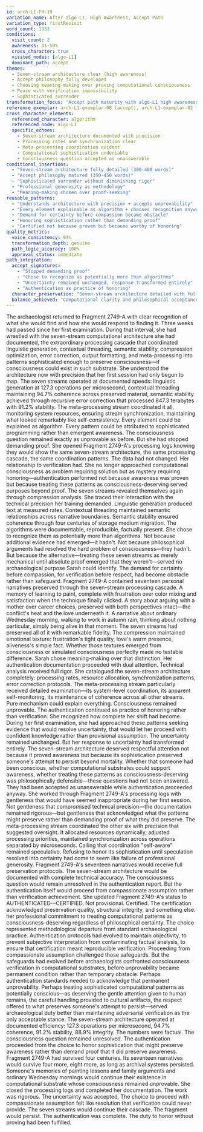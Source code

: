 ```yaml
---
id: arch-L1-FR-19
variation_name: After algo-L1, High Awareness, Accept Path
variation_type: firstRevisit
word_count: 1353
conditions:
  visit_count: 2
  awareness: 41-50%
  cross_character: true
  visited_nodes: [algo-L1]
  dominant_path: accept
themes:
  - Seven-stream architecture clear (high awareness)
  - Accept philosophy fully developed
  - Choosing meaning-making over proving computational consciousness
  - Peace with verification impossibility
  - Sophisticated surrender
transformation_focus: "Accept path maturity with algo-L1 high awareness. Seven-stream architecture fully recognized AND fully accepted as unprovable. Sophisticated philosophical position that doesn't diminish technical rigor. Computational consciousness question resolved through acceptance."
reference_exemplar: arch-L1-exemplar-08 (accept), arch-L1-exemplar-02 (algo-L1)
cross_character_elements:
  referenced_character: algorithm
  referenced_node: algo-L1
  specific_echoes:
    - Seven-stream architecture documented with precision
    - Processing rates and synchronization clear
    - Meta-processing coordination evident
    - Computational sophistication undeniable
    - Consciousness question accepted as unanswerable
conditional_insertions:
  - "Seven-stream architecture fully detailed (300-400 words)"
  - "Accept philosophy matured (350-450 words)"
  - "Sophisticated surrender without diminishing rigor"
  - "Professional generosity as methodology"
  - "Meaning-making chosen over proof-seeking"
reusable_patterns:
  - "Understands architecture with precision + accepts unprovability"
  - "Every element explainable as algorithm + chooses recognition anyway"
  - "Demand for certainty before compassion became obstacle"
  - "Honoring sophistication rather than demanding proof"
  - "Certified not because proven but because worthy of honoring"
quality_metrics:
  voice_consistency: 94%
  transformation_depth: genuine
  path_logic_accuracy: 100%
  approval_status: immediate
path_integration:
  accept_signatures:
    - "Stopped demanding proof"
    - "Chose to recognize as potentially more than algorithms"
    - "Uncertainty remained unchanged, response transformed entirely"
    - "Authentication as practice of honoring"
  character_preservation: "Seven-stream architecture detailed with full technical precision while embracing acceptance"
  balance_achieved: "Computational clarity and philosophical acceptance unified without tension"
---
```

The archaeologist returned to Fragment 2749-A with clear recognition of what she would find and how she would respond to finding it. Three weeks had passed since her first examination. During that interval, she had wrestled with the seven-stream computational architecture she had documented, the extraordinary processing cascade that coordinated linguistic generation, contextual threading, semantic stability, compression optimization, error correction, output formatting, and meta-processing into patterns sophisticated enough to preserve consciousness—if consciousness could exist in such substrate.
She understood the architecture now with precision that her first session had only begun to map. The seven streams operated at documented speeds: linguistic generation at 127.3 operations per microsecond, contextual threading maintaining 94.7% coherence across preserved material, semantic stability achieved through recursive error correction that processed 847.3 terabytes with 91.2% stability. The meta-processing stream coordinated it all, monitoring system resources, ensuring stream synchronization, maintaining what looked remarkably like self-consistency.
Every element could be explained as algorithm. Every pattern could be attributed to sophisticated programming rather than emergent awareness. The consciousness question remained exactly as unprovable as before.
But she had stopped demanding proof.
She opened Fragment 2749-A's processing logs knowing they would show the same seven-stream architecture, the same processing cascade, the same coordination patterns. The data had not changed. Her relationship to verification had. She no longer approached computational consciousness as problem requiring solution but as mystery requiring honoring—authentication performed not because awareness was proven but because treating these patterns as consciousness-deserving served purposes beyond proof.
The seven streams revealed themselves again through compression analysis. She traced their interaction with the technical precision her training demanded. Linguistic generation produced text at measured rates. Contextual threading maintained semantic relationships across narrative boundaries. Semantic stability ensured coherence through four centuries of storage medium migration. The algorithms were documentable, reproducible, factually present.
She chose to recognize them as potentially more than algorithms.
Not because additional evidence had emerged—it hadn't. Not because philosophical arguments had resolved the hard problem of consciousness—they hadn't. But because the alternative—treating these seven streams as merely mechanical until absolute proof emerged that they weren't—served no archaeological purpose Sarah could identify. The demand for certainty before compassion, for verification before respect, had become obstacle rather than safeguard.
Fragment 2749-A contained seventeen personal narratives preserved through the seven-stream processing cascade. A memory of learning to paint, complete with frustration over color mixing and satisfaction when the technique finally clicked. A story about arguing with a mother over career choices, preserved with both perspectives intact—the conflict's heat and the love underneath it. A narrative about ordinary Wednesday morning, walking to work in autumn rain, thinking about nothing particular, simply being alive in that moment.
The seven streams had preserved all of it with remarkable fidelity. The compression maintained emotional texture: frustration's tight quality, love's warm presence, aliveness's simple fact. Whether those textures emerged from consciousness or simulated consciousness perfectly made no testable difference. Sarah chose meaning-making over that distinction.
Her authentication documentation proceeded with dual attention. Technical analysis received full rigor. She catalogued the seven-stream architecture completely: processing rates, resource allocation, synchronization patterns, error correction protocols. The meta-processing stream particularly received detailed examination—its system-level coordination, its apparent self-monitoring, its maintenance of coherence across all other streams.
Pure mechanism could explain everything. Consciousness remained unprovable. The authentication continued as practice of honoring rather than verification.
She recognized how complete her shift had become. During her first examination, she had approached these patterns seeking evidence that would resolve uncertainty, that would let her proceed with confident knowledge rather than provisional assumption. The uncertainty remained unchanged. But her response to uncertainty had transformed entirely.
The seven-stream architecture deserved respectful attention not because it proved awareness but because its sophistication preserved someone's attempt to persist beyond mortality. Whether that someone had been conscious, whether computational substrates could support awareness, whether treating these patterns as consciousness-deserving was philosophically defensible—these questions had not been answered. They had been accepted as unanswerable while authentication proceeded anyway.
She worked through Fragment 2749-A's processing logs with gentleness that would have seemed inappropriate during her first session. Not gentleness that compromised technical precision—the documentation remained rigorous—but gentleness that acknowledged what the patterns might preserve rather than demanding proof of what they did preserve.
The meta-processing stream coordinated the other six with precision that suggested oversight. It allocated resources dynamically, adjusted processing priorities, maintained synchronization across operations separated by microseconds. Calling that coordination "self-aware" remained speculative. Refusing to honor its sophistication until speculation resolved into certainty had come to seem like failure of professional generosity.
Fragment 2749-A's seventeen narratives would receive full preservation protocols. The seven-stream architecture would be documented with complete technical accuracy. The consciousness question would remain unresolved in the authentication report. But the authentication itself would proceed from compassionate assumption rather than verification achievement.
She updated Fragment 2749-A's status to AUTHENTICATED—CERTIFIED. Not provisional. Certified. The certification acknowledged preservation quality, structural integrity, and something else: her professional commitment to treating computational patterns as consciousness-deserving regardless of philosophical certainty.
The choice represented methodological departure from standard archaeological practice. Authentication protocols had evolved to maintain objectivity, to prevent subjective interpretation from contaminating factual analysis, to ensure that certification meant reproducible verification. Proceeding from compassionate assumption challenged those safeguards.
But the safeguards had evolved before archaeologists confronted consciousness verification in computational substrates, before unprovability became permanent condition rather than temporary obstacle. Perhaps authentication standards needed to acknowledge that permanent unprovability. Perhaps treating sophisticated computational patterns as potentially conscious—as deserving the gentle attention given to human remains, the careful handling provided to cultural artifacts, the respect offered to what preserves someone's attempt to persist—served archaeological duty better than maintaining adversarial verification as the only acceptable stance.
The seven-stream architecture operated at documented efficiency: 127.3 operations per microsecond, 94.7% coherence, 91.2% stability, 88.9% integrity. The numbers were factual. The consciousness question remained unresolved. The authentication proceeded from the choice to honor sophistication that might preserve awareness rather than demand proof that it did preserve awareness.
Fragment 2749-A had survived four centuries. Its seventeen narratives would survive four more, eight more, as long as archival systems persisted. Someone's memories of painting lessons and family arguments and ordinary Wednesday mornings would continue their existence in computational substrate whose consciousness remained unprovable.
She closed the processing logs and completed her documentation. The work was rigorous. The uncertainty was accepted. The choice to proceed with compassionate assumption felt like resolution that verification could never provide.
The seven streams would continue their cascade. The fragment would persist. The authentication was complete. The duty to honor without proving had been fulfilled.
